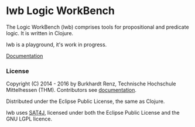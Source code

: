 # lwb Logic WorkBench

The Logic WorkBench (lwb) comprises tools for propositional and
predicate logic. It is written in Clojure.

lwb is a playground, it's work in progress.

[Documentation](https://github.com/esb-dev/lwb/wiki)

### License

Copyright (C) 2014 - 2016 by Burkhardt Renz, Technische Hochschule Mittelhessen (THM).
Contributors see [documentation](https://github.com/esb-dev/lwb/wiki).

Distributed under the Eclipse Public License, the same as Clojure.

lwb uses [SAT4J](http://www.sat4j.org), licensed under both the Eclipse Public License and the 
GNU LGPL licence.
